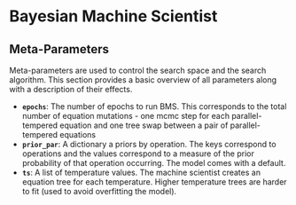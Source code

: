 # Bayesian Machine Scientist

## Meta-Parameters

Meta-parameters are used to control the search space and the search algorithm. This section provides a basic overview of all parameters along with a description of their effects. 

- **`epochs`**: The number of epochs to run BMS. This corresponds to the total number of equation mutations - one mcmc step for each parallel-tempered equation and one tree swap between a pair of parallel-tempered equations
- **`prior_par`**: A dictionary a priors by operation. The keys correspond to operations and the values correspond to a measure of the prior probability of that operation occurring. The model comes with a default.  
- **`ts`**: A list of temperature values. The machine scientist creates an equation tree for each temperature. Higher temperature trees are harder to fit (used to avoid overfitting the model).
